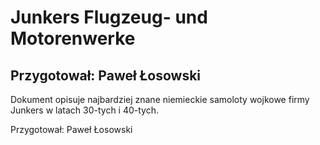 # Junkers Flugzeug- und Motorenwerke
## Przygotował: Paweł Łosowski

Dokument opisuje najbardziej znane niemieckie samoloty wojkowe firmy Junkers w latach 30-tych i 40-tych.



Przygotował:
Paweł Łosowski
